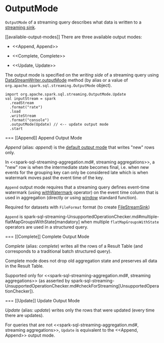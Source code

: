 # OutputMode

`OutputMode` of a streaming query describes what data is written to a [streaming sink](Sink.md).

[[available-output-modes]]
There are three available output modes:

* <<Append, Append>>

* <<Complete, Complete>>

* <<Update, Update>>

The output mode is specified on the _writing side_ of a streaming query using [DataStreamWriter.outputMode](DataStreamWriter.md#outputMode) method (by alias or a value of `org.apache.spark.sql.streaming.OutputMode` object).

```text
import org.apache.spark.sql.streaming.OutputMode.Update
val inputStream = spark
  .readStream
  .format("rate")
  .load
  .writeStream
  .format("console")
  .outputMode(Update) // <-- update output mode
  .start
```

=== [[Append]] Append Output Mode

*Append* (alias: *append*) is the [default output mode](DataStreamWriter.md#outputMode) that writes "new" rows only.

In <<spark-sql-streaming-aggregation.md#, streaming aggregations>>, a "new" row is when the intermediate state becomes final, i.e. when new events for the grouping key can only be considered late which is when watermark moves past the event time of the key.

`Append` output mode requires that a streaming query defines event-time watermark (using [withWatermark](operators/withWatermark.md) operator) on the event time column that is used in aggregation (directly or using [window](spark-sql-streaming-window.md) standard function).

Required for datasets with `FileFormat` format (to create [FileStreamSink](datasources/file/FileStreamSink.md))

`Append` is spark-sql-streaming-UnsupportedOperationChecker.md#multiple-flatMapGroupsWithState[mandatory] when multiple `flatMapGroupsWithState` operators are used in a structured query.

=== [[Complete]] Complete Output Mode

*Complete* (alias: *complete*) writes all the rows of a Result Table (and corresponds to a traditional batch structured query).

Complete mode does not drop old aggregation state and preserves all data in the Result Table.

Supported only for <<spark-sql-streaming-aggregation.md#, streaming aggregations>> (as asserted by spark-sql-streaming-UnsupportedOperationChecker.md#checkForStreaming[UnsupportedOperationChecker]).

=== [[Update]] Update Output Mode

*Update* (alias: *update*) writes only the rows that were updated (every time there are updates).

For queries that are not <<spark-sql-streaming-aggregation.md#, streaming aggregations>>, `Update` is equivalent to the <<Append, Append>> output mode.
